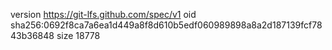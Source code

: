 version https://git-lfs.github.com/spec/v1
oid sha256:0692f8ca7a6ea1d449a8f8d610b5edf060989898a8a2d187139fcf7843b36848
size 18778
